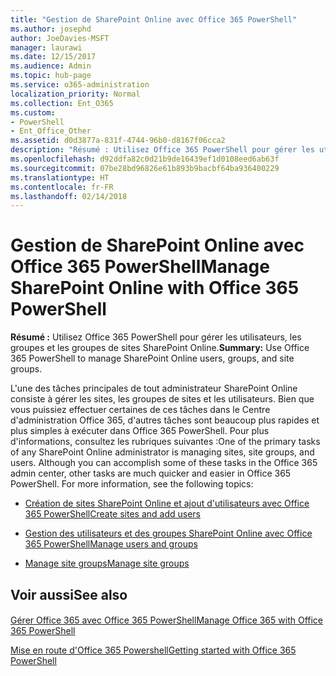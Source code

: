 ```yaml
---
title: "Gestion de SharePoint Online avec Office 365 PowerShell"
ms.author: josephd
author: JoeDavies-MSFT
manager: laurawi
ms.date: 12/15/2017
ms.audience: Admin
ms.topic: hub-page
ms.service: o365-administration
localization_priority: Normal
ms.collection: Ent_O365
ms.custom:
- PowerShell
- Ent_Office_Other
ms.assetid: d0d3877a-831f-4744-96b0-d8167f06cca2
description: "Résumé : Utilisez Office 365 PowerShell pour gérer les utilisateurs, les groupes et les groupes de sites SharePoint Online."
ms.openlocfilehash: d92ddfa82c0d21b9de16439ef1d0108eed6ab63f
ms.sourcegitcommit: 07be28bd96826e61b893b9bacbf64ba936400229
ms.translationtype: HT
ms.contentlocale: fr-FR
ms.lasthandoff: 02/14/2018
---
```

# <a name="manage-sharepoint-online-with-office-365-powershell"></a><span data-ttu-id="e4e84-103">Gestion de SharePoint Online avec Office 365 PowerShell</span><span class="sxs-lookup"><span data-stu-id="e4e84-103">Manage SharePoint Online with Office 365 PowerShell</span></span>

 <span data-ttu-id="e4e84-104">**Résumé :** Utilisez Office 365 PowerShell pour gérer les utilisateurs, les groupes et les groupes de sites SharePoint Online.</span><span class="sxs-lookup"><span data-stu-id="e4e84-104">**Summary:** Use Office 365 PowerShell to manage SharePoint Online users, groups, and site groups.</span></span>
  
<span data-ttu-id="e4e84-p101">L'une des tâches principales de tout administrateur SharePoint Online consiste à gérer les sites, les groupes de sites et les utilisateurs. Bien que vous puissiez effectuer certaines de ces tâches dans le Centre d'administration Office 365, d'autres tâches sont beaucoup plus rapides et plus simples à exécuter dans Office 365 PowerShell. Pour plus d'informations, consultez les rubriques suivantes :</span><span class="sxs-lookup"><span data-stu-id="e4e84-p101">One of the primary tasks of any SharePoint Online administrator is managing sites, site groups, and users. Although you can accomplish some of these tasks in the Office 365 admin center, other tasks are much quicker and easier in Office 365 PowerShell. For more information, see the following topics:</span></span>
  
- [<span data-ttu-id="e4e84-108">Création de sites SharePoint Online et ajout d'utilisateurs avec Office 365 PowerShell</span><span class="sxs-lookup"><span data-stu-id="e4e84-108">Create sites and add users</span></span>](http://technet.microsoft.com/library/c55d4ccf-ab36-481a-a285-c40234e11abd.aspx)
    
- [<span data-ttu-id="e4e84-109">Gestion des utilisateurs et des groupes SharePoint Online avec Office 365 PowerShell</span><span class="sxs-lookup"><span data-stu-id="e4e84-109">Manage users and groups</span></span>](http://technet.microsoft.com/library/9680af2e-a965-4e62-92ee-da72105c7800.aspx)
    
- [<span data-ttu-id="e4e84-110">Manage site groups</span><span class="sxs-lookup"><span data-stu-id="e4e84-110">Manage site groups</span></span>](http://technet.microsoft.com/library/122f4099-c78d-4cce-bab0-4343b04596ae.aspx)
    
## <a name="see-also"></a><span data-ttu-id="e4e84-111">Voir aussi</span><span class="sxs-lookup"><span data-stu-id="e4e84-111">See also</span></span>

#### 

[<span data-ttu-id="e4e84-112">Gérer Office 365 avec Office 365 PowerShell</span><span class="sxs-lookup"><span data-stu-id="e4e84-112">Manage Office 365 with Office 365 PowerShell</span></span>](manage-office-365-with-office-365-powershell.md)
  
[<span data-ttu-id="e4e84-113">Mise en route d'Office 365 Powershell</span><span class="sxs-lookup"><span data-stu-id="e4e84-113">Getting started with Office 365 PowerShell</span></span>](getting-started-with-office-365-powershell.md)

